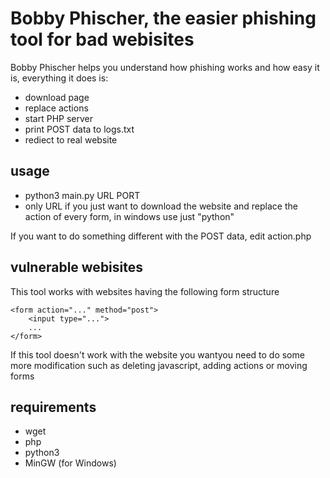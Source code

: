 # Bobby Phischer, the easier phishing tool for bad webisites

Bobby Phischer helps you understand how phishing works and how easy it is, everything it does is:
* download page
* replace actions
* start PHP server 
* print POST data to logs.txt
* rediect to real website

## usage 
* python3 main.py  URL PORT
* only URL if you just want to download the website and replace the action of every form, in windows use just "python"

If you want to do something different with the POST data, edit action.php

## vulnerable webisites
This tool works with websites having the following form structure
~~~~
<form action="..." method="post">
    <input type="...">
    ...
</form>
~~~~
If this tool doesn't work with the website you wantyou need to do some more modification such as deleting javascript, adding actions or moving forms

## requirements
* wget
* php
* python3
* MinGW (for Windows)